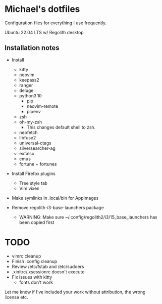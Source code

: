 # Michael's dotfiles

Configuration files for everything I use frequently.

Ubuntu 22.04 LTS w/ Regolith desktop

## Installation notes

* Install
  - kitty
  - neovim
  - keepass2
  - ranger
  - deluge
  - python3.10
    + pip
    + neovim-remote
    + pipenv
  - zsh
  - oh-my-zsh
    + This changes default shell to zsh.
  - neofetch
  - libfuse2
  - universal-ctags
  - silversearcher-ag
  - exfalso
  - cmus
  - fortune + fortunes

* Install Firefox plugins
  - Tree style tab
  - Vim vixen

* Make symlinks in .local/bin for AppImages

* Remove regolith-i3-base-launchers package
  - WARNING: Make sure ~/.config/regolith2/i3/15_base_launchers has been copied first

# TODO
* vimrc cleanup
* Finish .config cleanup
* Review /etc/fstab and /etc/sudoers
* .xinitrc/.xsessionrc doesn't execute
* Fix issues with kitty
  - fonts don't work

Let me know if I've included your work without attribution, the wrong license etc.
